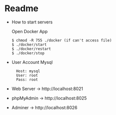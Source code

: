# Readme

- How to start servers

  Open Docker App

  ```
  $ chmod -R 755 ./docker (if can't access file)
  $ ./docker/start
  $ ./docker/restart
  $ ./docker/stop
  ```

- User Account Mysql

  ```
    Host: mysql
    User: root
    Pass: root
  ```

- Web Server -> http://localhost:8021
- phpMyAdmin -> http://localhost:8025
- Adminer -> http://localhost:8026
